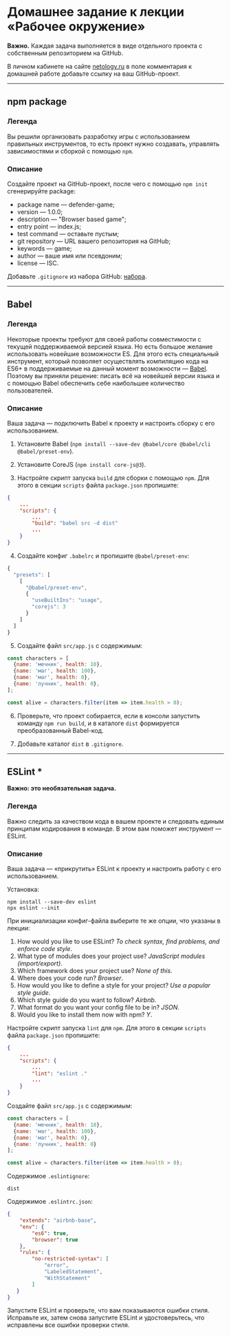 # Домашнее задание к лекции «Рабочее окружение»

**Важно.** Каждая задача выполняется в виде отдельного проекта с собственным репозиторием на GitHub.

В личном кабинете на сайте [netology.ru](http://netology.ru/) в поле комментария к домашней работе добавьте ссылку на ваш GitHub-проект.

---

## npm package

### Легенда

Вы решили организовать разработку игры с использованием правильных инструментов, то есть проект нужно создавать, управлять зависимостями и сборкой с помощью `npm`.

### Описание

Создайте проект на GitHub-проект, после чего с помощью `npm init` сгенерируйте package:
- package name — defender-game;
- version — 1.0.0;
- description — "Browser based game";
- entry point — index.js;
- test command — оставьте пустым;
- git repository — URL вашего репозитория на GitHub;
- keywords — game;
- author — ваше имя или псевдоним;
- license — ISC.

Добавьте `.gitignore` из набора GitHub: [набора](https://github.com/github/gitignore/blob/master/Node.gitignore).

---

## Babel

### Легенда

Некоторые проекты требуют для своей работы совместимости с текущей поддерживаемой версией языка. Но есть большое желание использовать новейшие возможности ES. Для этого есть специальный инструмент, который позволяет осуществлять компиляцию кода на ES6+ в поддерживаемые на данный момент возможности — [Babel](https://babeljs.io). Поэтому вы приняли решение: писать всё на новейшей версии языка и с помощью Babel обеспечить себе наибольшее количество пользователей.

### Описание

Ваша задача — подключить Babel к проекту и настроить сборку с его использованием.

1. Установите Babel (`npm install --save-dev @babel/core @babel/cli @babel/preset-env`).
2. Установите CoreJS (`npm install core-js@3`).

3. Настройте скрипт запуска `build` для сборки с помощью `npm`. Для этого в секции `scripts` файла `package.json` пропишите:
```json
{
    ...
    "scripts": {
        ...
        "build": "babel src -d dist"
        ...
    }
}
```

4. Создайте конфиг `.babelrc` и пропишите `@babel/preset-env`:
```javascript
{
  "presets": [
    [
      "@babel/preset-env",
      {
        "useBuiltIns": "usage",
        "corejs": 3
      }
    ]
  ]
}
```

5. Создайте файл `src/app.js` с содержимым:
```javascript
const characters = [
  {name: 'мечник', health: 10},
  {name: 'маг', health: 100},
  {name: 'маг', health: 0},
  {name: 'лучник', health: 0},
];

const alive = characters.filter(item => item.health > 0);
```

6. Проверьте, что проект собирается, если в консоли запустить команду `npm run build`, и в каталоге `dist` формируется преобразованный Babel-код.

7. Добавьте каталог `dist` в `.gitignore`.

---

## ESLint * 

**Важно: это необязательная задача.**

### Легенда

Важно следить за качеством кода в вашем проекте и следовать единым принципам кодирования в команде. В этом вам поможет инструмент — ESLint.

### Описание

Ваша задача — «прикрутить» ESLint к проекту и настроить работу с его использованием.

Установка:
```shell
npm install --save-dev eslint
npx eslint --init
```

При инициализации конфиг-файла выберите те же опции, что указаны в лекции:
1. How would you like to use ESLint? *To check syntax, find problems, and enforce code style*.
2. What type of modules does your project use? *JavaScript modules (import/export)*.
3. Which framework does your project use? *None of this*.
4. Where does your code run? *Browser*.
5. How would you like to define a style for your project? *Use a popular style guide*.
6. Which style guide do you want to follow? *Airbnb*.
7. What format do you want your config file to be in? *JSON*.
8. Would you like to install them now with npm? *Y*.

Настройте скрипт запуска `lint` для `npm`. Для этого в секции `scripts` файла `package.json` пропишите:
```json
{
    ...
    "scripts": {
        ...
        "lint": "eslint ."
        ...
    }
}
```

Создайте файл `src/app.js` с содержимым:
```javascript
const characters = [
  {name: 'мечник', health: 10},
  {name: 'маг', health: 100},
  {name: 'маг', health: 0},
  {name: 'лучник', health: 0}
];

const alive = characters.filter(item => item.health > 0);
```

Содержимое `.eslintignore`:
```
dist
```

Содержимое `.eslintrc.json`:
```json
{
    "extends": "airbnb-base",
    "env": {
        "es6": true,
        "browser": true
    },
    "rules": {
        "no-restricted-syntax": [
            "error",
            "LabeledStatement",
            "WithStatement"
        ]
   }
}
```

Запустите ESLint и проверьте, что вам показываются ошибки стиля. Исправьте их, затем снова запустите ESLint и удостоверьтесь, что исправлены все ошибки проверки стиля.
